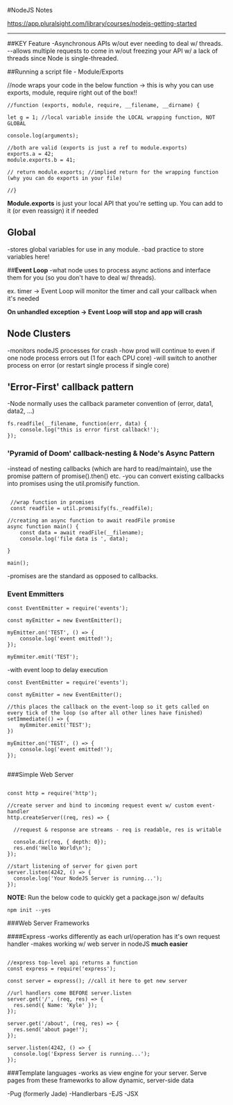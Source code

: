 #NodeJS Notes 

https://app.pluralsight.com/library/courses/nodejs-getting-started

---------------------

##KEY Feature 
-Asynchronous APIs w/out ever needing to deal w/ threads.
--allows multiple requests to come in w/out freezing your API w/ a lack of threads since Node is single-threaded.



##Running a script file - Module/Exports

//node wraps your code in the below function -> this is why you can use exports, module, require right out of the box!!
````
//function (exports, module, require, __filename, __dirname) {

let g = 1; //local variable inside the LOCAL wrapping function, NOT GLOBAL

console.log(arguments);

//both are valid (exports is just a ref to module.exports)
exports.a = 42; 
module.exports.b = 41; 

// return module.exports; //implied return for the wrapping function (why you can do exports in your file)

//}

````

__Module.exports__ is just your local API that you're setting up. You can add to it (or even reassign) it if needed


## Global

-stores global variables for use in any module. 
-bad practice to store variables here!



##__Event Loop__
-what node uses to process async actions and interface them for you (so you don't have to deal w/ threads).

ex. timer -> Event Loop will monitor the timer and call your callback when it's needed

__On unhandled exception -> Event Loop will stop and app will crash__


## Node Clusters
-monitors nodeJS processes for crash
-how prod will continue to even if one node process errors out (1 for each CPU core)
-will switch to another process on error (or restart single process if single core)

## 'Error-First' callback pattern
-Node normally uses the callback parameter convention of (error, data1, data2, ...)

```
fs.readfile(__filename, function(err, data) {
    console.log("this is error first callback!');
});
```

### 'Pyramid of Doom' callback-nesting & Node's Async Pattern
-instead of nesting callbacks (which are hard to read/maintain), use the promise pattern of promise().then() etc.
-you can convert existing callbacks into promises using the util.promisify function. 

```
 
 //wrap function in promises
 const readfile = util.promisify(fs._readfile);

//creating an async function to await readFile promise
async function main() {
    const data = await readFile(__filename);
    console.log('file data is ', data);

}

main();

```

-promises are the standard as opposed to callbacks.

### Event Emmitters

```
const EventEmitter = require('events');

const myEmitter = new EventEmitter();

myEmitter.on('TEST', () => {
    console.log('event emitted!');
});

myEmmiter.emit('TEST');

```

-with event loop to delay execution

```
const EventEmitter = require('events');

const myEmitter = new EventEmitter();

//this places the callback on the event-loop so it gets called on every tick of the loop (so after all other lines have finished)
setImmediate(() => {
    myEmmiter.emit('TEST');
})

myEmitter.on('TEST', () => {
    console.log('event emitted!');
});


```

###Simple Web Server

```

const http = require('http');

//create server and bind to incoming request event w/ custom event-handler
http.createServer((req, res) => {
 
  //request & response are streams - req is readable, res is writable

  console.dir(req, { depth: 0});
  res.end('Hello World\n');
});

//start listening of server for given port
server.listen(4242, () => {
  console.log('Your NodeJS Server is running...');
});

```

__NOTE:__ Run the below code to quickly get a package.json w/ defaults

```
npm init --yes
```

###Web Server Frameworks

####Express
-works differently as each url/operation has it's own request handler
-makes working w/ web server in nodeJS __much easier__

```

//express top-level api returns a function
const express = require('express');

const server = express(); //call it here to get new server

//url handlers come BEFORE server.listen
server.get('/', (req, res) => {
  res.send({ Name: 'Kyle' });
});

server.get('/about', (req, res) => {
  res.send('about page!');
});

server.listen(4242, () => {
  console.log('Express Server is running...');
});

```

###Template languages
-works as view engine for your server. Serve pages from these frameworks to allow dynamic, server-side data

-Pug (formerly Jade)
-Handlerbars
-EJS
-JSX